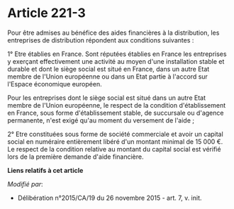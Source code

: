 # Article 221-3

Pour être admises au bénéfice des aides financières à la distribution, les entreprises de distribution répondent aux
conditions suivantes : 

1° Etre établies en France. Sont réputées établies en France les entreprises y exerçant effectivement une activité au moyen
d'une installation stable et durable et dont le siège social est situé en France, dans un autre Etat membre de l'Union
européenne ou dans un Etat partie à l'accord sur l'Espace économique européen. 

Pour les entreprises dont le siège social est situé dans un autre Etat membre de l'Union européenne, le respect de la
condition d'établissement en France, sous forme d'établissement stable, de succursale ou d'agence permanente, n'est exigé
qu'au moment du versement de l'aide ; 

2° Etre constituées sous forme de société commerciale et avoir un capital social en numéraire entièrement libéré d'un montant
minimal de 15 000 €. Le respect de la condition relative au montant du capital social est vérifié lors de la première demande
d'aide financière.

**Liens relatifs à cet article**

_Modifié par_:

  - Délibération n°2015/CA/19 du 26 novembre 2015 - art. 7, v. init.
